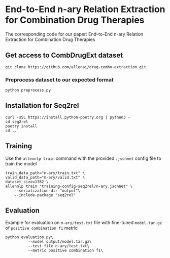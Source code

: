 # End-to-End n-ary Relation Extraction for Combination Drug Therapies
The corresponding code for our paper: End-to-End n-ary Relation Extraction for Combination Drug Therapies
## Get access to CombDrugExt dataset
```
git clone https://github.com/allenai/drug-combo-extraction.git
```
### Preprocess dataset to our expected format
```
python preprocess.py
```
## Installation for Seq2rel
```
curl -sSL https://install.python-poetry.org | python3 -
cd seq2rel
poetry install
cd ..
```
## Training
Use the `allennlp train` command with the provided `.jsonnet` config file to train the model
```
train_data_path="n-ary/train.txt" \
valid_data_path="n-ary/valid.txt" \
dataset_size=1362 \
allennlp train "training-config-seq2rel/n-ary.jsonnet" \
    --serialization-dir "output"\
    --include-package "seq2rel" 
```
## Evaluation
Example for evaluation on `n-ary/test.txt` file with fine-tuned `model.tar.gz` of `positive combination f1` metric
```
python evaluation.py\
          --model output/model.tar.gz\
          --test_file n-ary/test.txt\
          --metric positive combination f1\
